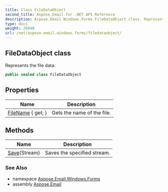 ```yaml
---
title: Class FileDataObject
second_title: Aspose.Email for .NET API Reference
description: Aspose.Email.Windows.Forms.FileDataObject class. Represents the file data
type: docs
weight: 20940
url: /net/aspose.email.windows.forms/filedataobject/
---
```

## FileDataObject class

Represents the file data.

```csharp
public sealed class FileDataObject
```

## Properties

| Name | Description |
| --- | --- |
| [FileName](../../aspose.email.windows.forms/filedataobject/filename/) { get; } | Gets the name of the file. |

## Methods

| Name | Description |
| --- | --- |
| [Save](../../aspose.email.windows.forms/filedataobject/save/)(Stream) | Saves the specified stream. |

### See Also

* namespace [Aspose.Email.Windows.Forms](../../aspose.email.windows.forms/)
* assembly [Aspose.Email](../../)


